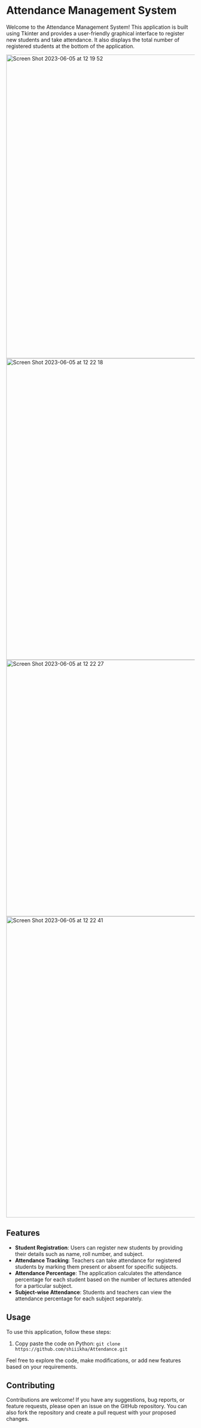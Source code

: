
# Attendance Management System

Welcome to the Attendance Management System! This application is built using Tkinter and provides a user-friendly graphical interface to register new students and take attendance. It also displays the total number of registered students at the bottom of the application.

<img width="811" alt="Screen Shot 2023-06-05 at 12 19 52" src="https://github.com/shiiikha/Attendance/assets/91041684/b1981521-0a93-4734-80a8-fb1c1e1b57a5">
                                                              
<img width="805" alt="Screen Shot 2023-06-05 at 12 22 18" src="https://github.com/shiiikha/Attendance/assets/91041684/16e614ea-4155-4b06-ace2-7e9a20f84989">

<img width="685" alt="Screen Shot 2023-06-05 at 12 22 27" src="https://github.com/shiiikha/Attendance/assets/91041684/9d676469-1f6e-45f9-96ce-ae66fc58ab85">

<img width="804" alt="Screen Shot 2023-06-05 at 12 22 41" src="https://github.com/shiiikha/Attendance/assets/91041684/1cb76b66-10e3-4611-bc07-9d3b765d7a7b">


## Features

- **Student Registration**: Users can register new students by providing their details such as name, roll number, and subject.
- **Attendance Tracking**: Teachers can take attendance for registered students by marking them present or absent for specific subjects.
- **Attendance Percentage**: The application calculates the attendance percentage for each student based on the number of lectures attended for a particular subject.
- **Subject-wise Attendance**: Students and teachers can view the attendance percentage for each subject separately.

## Usage

To use this application, follow these steps:

1. Copy paste the code on Python: `git clone https://github.com/shiiikha/Attendance.git`


Feel free to explore the code, make modifications, or add new features based on your requirements.

## Contributing

Contributions are welcome! If you have any suggestions, bug reports, or feature requests, please open an issue on the GitHub repository. You can also fork the repository and create a pull request with your proposed changes.
